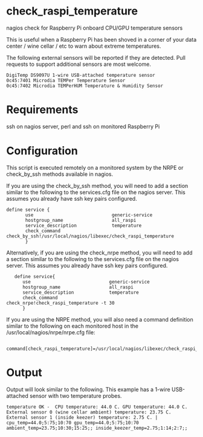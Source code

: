 # check_raspi_temperature
nagios check for Raspberry Pi onboard CPU/GPU temperature sensors

This is useful when a Raspberry Pi has been shoved in a corner of your data center / wine cellar / etc to warn about extreme temperatures.

The following external sensors will be reported if they are detected.  Pull requests to support additional sensors are most welcome.
```
DigiTemp DS9097U 1-wire USB-attached temperature sensor
0c45:7401 Microdia TEMPer Temperature Sensor
0c45:7402 Microdia TEMPerHUM Temperature & Humidity Sensor
```

# Requirements
ssh on nagios server, perl and ssh on monitored Raspberry Pi

#  Configuration

This script is executed remotely on a monitored system by the NRPE or check_by_ssh methods available in nagios.

If you are using the check_by_ssh method, you will need to add a section similar to the following to the services.cfg file on the nagios server.
This assumes you already have ssh key pairs configured.
```
define service {
       use                             generic-service
       hostgroup_name                  all_raspi
       service_description             temperature
       check_command                   check_by_ssh!/usr/local/nagios/libexec/check_raspi_temperature
       }
 ```
 
 Alternatively, if you are using the check_nrpe method, you will need to add a section similar to the following to the services.cfg file on the nagios server.
This assumes you already have ssh key pairs configured.
```
   define service{
      use                             generic-service
      hostgroup_name                  all_raspi
      service_description             temperature
      check_command                   check_nrpe!check_raspi_temperature -t 30
      }
  ```

If you are using the NRPE method, you will also need a command definition similar to the following on each monitored host in the /usr/local/nagios/nrpe/nrpe.cfg file:
```
    command[check_raspi_temperature]=/usr/local/nagios/libexec/check_raspi_temperature
```
 
# Output

Output will look similar to the following.  This example has a 1-wire USB-attached sensor with two temperature probes.
```
temperature OK -  CPU temperature: 44.0 C. GPU temperature: 44.0 C. External sensor 0 (wine cellar ambient) temperature: 23.75 C.  External sensor 1 (inside keezer) temperature: 2.75 C. |  cpu_temp=44.0;5:75;10:70 gpu_temp=44.0;5:75;10:70 ambient_temp=23.75;10:30;15:25;; inside_keezer_temp=2.75;1:14;2:7;;
```
